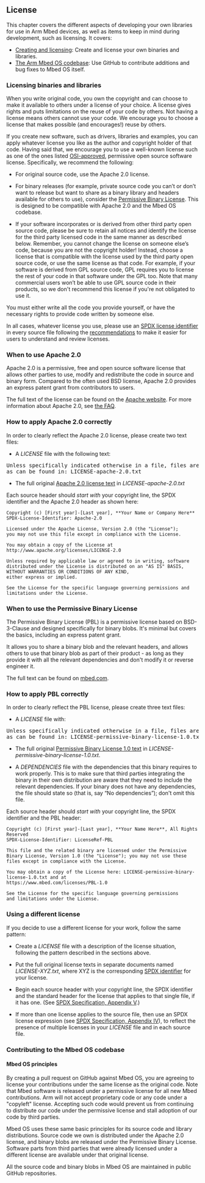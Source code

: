 ## License

This chapter covers the different aspects of developing your own libraries for use in Arm Mbed devices, as well as items to keep in mind during development, such as licensing. It covers:
- [Creating and licensing](#licensing-binaries-and-libraries): Create and license your own binaries and libraries.
- [The Arm Mbed OS codebase](#contributing-to-the-mbed-os-code-base): Use GitHub to contribute additions and bug fixes to Mbed OS itself.

### Licensing binaries and libraries

When you write original code, you own the copyright and can choose to make it available to others under a license of your choice. A license gives rights and puts limitations on the reuse of your code by others. Not having a license means others cannot use your code. We encourage you to choose a license that makes possible (and encourages!) reuse by others.

If you create new software, such as drivers, libraries and examples, you can apply whatever license you like as the author and copyright holder of that code. Having said that, we encourage you to use a well-known license such as one of the ones listed [OSI-approved](http://spdx.org/licenses/), permissive open source software license. Specifically, we recommend the following:

- For original source code, use the Apache 2.0 license.  

- For binary releases (for example, private source code you can’t or don’t want to release but want to share as a binary library and headers available for others to use), consider the [Permissive Binary License](https://www.mbed.com/licenses/PBL-1.0). This is designed to be compatible with Apache 2.0 and the Mbed OS codebase.

- If your software incorporates or is derived from other third party open source code, please be sure to retain all notices and identify the license for the third party licensed code in the same manner as described below. Remember, you cannot change the license on someone else’s code, because you are not the copyright holder! Instead, choose a license that is compatible with the license used by the third party open source code, or use the same license as that code. For example, if your software is derived from GPL source code, GPL requires you to license the rest of your code in that software under the GPL too. Note that many commercial users won’t be able to use GPL source code in their products, so we don't recommend this license if you're not obligated to use it.

You must either write all the code you provide yourself, or have the necessary rights to provide code written by someone else.

In all cases, whatever license you use, please use an [SPDX license identifier](http://spdx.org/licenses/) in every source file following the [recommendations](https://spdx.org/spdx-specification-21-web-version#h.twlc0ztnng3b) to make it easier for users to understand and review licenses.

### When to use Apache 2.0

Apache 2.0 is a permissive, free and open source software license that allows other parties to use, modify and redistribute the code in source and binary form. Compared to the often used BSD license, Apache 2.0 provides an express patent grant from contributors to users.

The full text of the license can be found on the [Apache website](http://www.apache.org/licenses/LICENSE-2.0). For more information about Apache 2.0, see [the FAQ](http://www.apache.org/foundation/license-faq.html).

### How to apply Apache 2.0 correctly

In order to clearly reflect the Apache 2.0 license, please create two text files:

- A *LICENSE* file with the following text:</br>

<pre>Unless specifically indicated otherwise in a file, files are licensed under the Apache 2.0 license,
as can be found in: LICENSE-apache-2.0.txt</pre>

- The full original [Apache 2.0 license text](http://www.apache.org/licenses/LICENSE-2.0) in *LICENSE-apache-2.0.txt*

Each source header should *start with* your copyright line, the SPDX identifier and the Apache 2.0 header as shown here:

```
Copyright (c) [First year]-[Last year], **Your Name or Company Here**
SPDX-License-Identifier: Apache-2.0

Licensed under the Apache License, Version 2.0 (the "License");
you may not use this file except in compliance with the License.

You may obtain a copy of the License at http://www.apache.org/licenses/LICENSE-2.0

Unless required by applicable law or agreed to in writing, software
distributed under the License is distributed on an "AS IS" BASIS, WITHOUT WARRANTIES OR CONDITIONS OF ANY KIND,
either express or implied.

See the License for the specific language governing permissions and limitations under the License.
```

### When to use the Permissive Binary License

The Permissive Binary License (PBL) is a permissive license based on BSD-3-Clause and designed specifically for binary blobs. It's minimal but covers the basics, including an express patent grant.

It allows you to share a binary blob and the relevant headers, and allows others to use that binary blob as part of their product - as long as they provide it with all the relevant dependencies and don't modify it or reverse engineer it.

The full text can be found on [mbed.com](https://www.mbed.com/licenses/PBL-1.0).

### How to apply PBL correctly

In order to clearly reflect the PBL license, please create three text files:

- A *LICENSE* file with:

<pre>Unless specifically indicated otherwise in a file, files are licensed under the Permissive Binary License,
as can be found in: LICENSE-permissive-binary-license-1.0.txt</pre>

- The full original [Permissive Binary License 1.0 text](https://www.mbed.com/licenses/PBL-1.0) in *LICENSE-permissive-binary-license-1.0.txt*.

- A *DEPENDENCIES* file with the dependencies that this binary requires to work properly. This is to make sure that third parties integrating the binary in their own distribution are aware that they need to include the relevant dependencies. If your binary does not have any dependencies, the file should state so (that is, say “No dependencies”); don't omit this file.

Each source header should *start with* your copyright line, the SPDX identifier and the PBL header:

```
Copyright (c) [First year]-[Last year], **Your Name Here**, All Rights Reserved
SPDX-License-Identifier: LicenseRef-PBL

This file and the related binary are licensed under the Permissive Binary License, Version 1.0 (the "License"); you may not use these files except in compliance with the License.

You may obtain a copy of the License here: LICENSE-permissive-binary-license-1.0.txt and at
https://www.mbed.com/licenses/PBL-1.0

See the License for the specific language governing permissions and limitations under the License.
```

### Using a different license

If you decide to use a different license for your work, follow the same pattern:

- Create a *LICENSE* file with a description of the license situation, following the pattern described in the sections above.

- Put the full original license texts in separate documents named *LICENSE-XYZ.txt*, where XYZ is the corresponding [SPDX identifier](http://spdx.org/licenses/) for your license.

- Begin each source header with your copyright line, the SPDX identifier and the standard header for the license that applies to that single file, if it has one. (See [SPDX Specification, Appendix V](https://spdx.org/spdx-specification-21-web-version#h.twlc0ztnng3b).)

- If more than one license applies to the source file, then use an SPDX license expression (see [SPDX Specification, Appendix IV](https://spdx.org/spdx-specification-21-web-version#h.jxpfx0ykyb60)), to reflect the presence of multiple licenses in your *LICENSE* file and in each source file.

### Contributing to the Mbed OS codebase

#### Mbed OS principles

By creating a pull request on GitHub against Mbed OS, you are agreeing to license your contributions under the same license as the original code. Note that Mbed software is released under a permissive license for all new Mbed contributions. Arm will not accept proprietary code or any code under a "copyleft" license. Accepting such code would prevent us from continuing to distribute our code under the permissive license and stall adoption of our code by third parties.

Mbed OS uses these same basic principles for its source code and library distributions. Source code we own is distributed under the Apache 2.0 license, and binary blobs are released under the Permissive Binary License. Software parts from third parties that were already licensed under a different license are available under that original license.

All the source code and binary blobs in Mbed OS are maintained in public GitHub repositories.
